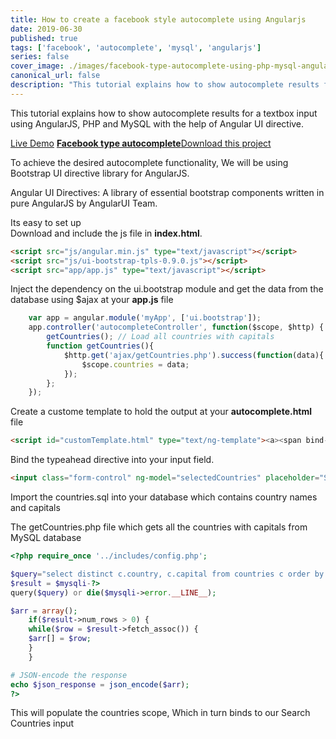 ```yaml
---
title: How to create a facebook style autocomplete using Angularjs
date: 2019-06-30
published: true
tags: ['facebook', 'autocomplete', 'mysql', 'angularjs']
series: false
cover_image: ./images/facebook-type-autocomplete-using-php-mysql-angularjs.jpg
canonical_url: false
description: "This tutorial explains how to show autocomplete results for a textbox input using AngularJS, PHP and MySQL with the help of Angular UI directive."
---
```

This tutorial explains how to show autocomplete results for a textbox input using AngularJS, PHP and MySQL with the help of Angular UI directive.

<a href="http://demos.angularcode.com/autocomplete/" class="button green" target="_blank">Live Demo</a> 
<a href="https://www.dropbox.com/s/b99t820x3cgiwx7/angularcode_autocomplete.zip?dl=0" rel="nofollow" target="_blank">
    <b>Facebook type autocomplete</b>Download this project
</a>

To achieve the desired autocomplete functionality, We will be using Bootstrap UI directive library for AngularJS.

Angular UI Directives: A library of essential bootstrap components written in pure AngularJS by AngularUI Team.

Its easy to set up  
Download and include the js file in **index.html**.

``` html
<script src="js/angular.min.js" type="text/javascript"></script>  
<script src="js/ui-bootstrap-tpls-0.9.0.js"></script>  
<script src="app/app.js" type="text/javascript"></script>  
```

Inject the dependency on the ui.bootstrap module and get the data from the database using $ajax at your **app.js** file

``` javascript
    var app = angular.module('myApp', ['ui.bootstrap']);
    app.controller('autocompleteController', function($scope, $http) {  
        getCountries(); // Load all countries with capitals  
        function getCountries(){  
            $http.get('ajax/getCountries.php').success(function(data){  
                $scope.countries = data;  
            });  
        };  
    });
```

Create a custome template to hold the output at your **autocomplete.html** file

``` html
<script id="customTemplate.html" type="text/ng-template"><a><span bind-html-unsafe="match.label | typeaheadHighlight:query"><i>({{match.model.capital}})</script>  
```    

Bind the typeahead directive into your input field.

``` html
<input class="form-control" ng-model="selectedCountries" placeholder="Search Countries" style="width:350px;" type="text" typeahead="c as c.country for c in countries | filter:$viewValue | limitTo:10" typeahead-min-length="1" typeahead-on-select="onSelectPart($item, $model, $label)" typeahead-template-url="customTemplate.html"></input>  
```    

Import the countries.sql into your database which contains country names and capitals

The getCountries.php file which gets all the countries with capitals from MySQL database

``` php
<?php require_once '../includes/config.php';

$query="select distinct c.country, c.capital from countries c order by 1";
$result = $mysqli-?>
query($query) or die($mysqli->error.__LINE__);

$arr = array();  
    if($result->num_rows > 0) {  
    while($row = $result->fetch_assoc()) {  
    $arr[] = $row;  
    }  
    }

# JSON-encode the response  
echo $json_response = json_encode($arr);  
?>  
```

This will populate the countries scope, Which in turn binds to our Search Countries input